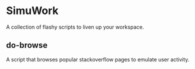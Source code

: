 # SimuWork

A collection of flashy scripts to liven up your workspace.

do-browse
---------
A script that browses popular stackoverflow pages to emulate user activity.
